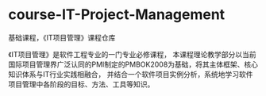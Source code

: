 # course-IT-Project-Management
基础课程，《IT项目管理》课程仓库

《IT项目管理》是软件工程专业的一门专业必修课程， 
本课程理论教学部分以当前国际项目管理界广泛认同的PMI制定的PMBOK2008为基础，将其主体框架、核心知识体系与IT行业实践相融合，
并结合一个软件项目实例分析，系统地学习软件项目管理中各阶段的目标、方法、工具等知识。

